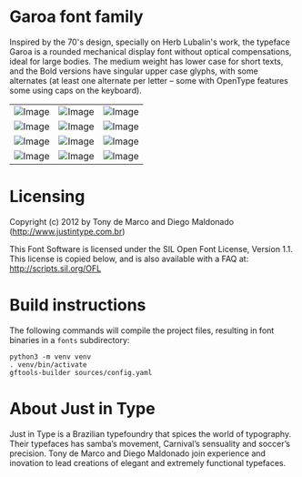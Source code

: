 # Garoa font family

Inspired by the 70's design, specially on Herb Lubalin's work, the typeface Garoa is a rounded mechanical display font without optical compensations, ideal for large bodies. The medium weight has lower case for short texts, and the Bold versions have singular upper case glyphs, with some alternates (at least one alternate per letter – some with OpenType features some using caps on the keyboard).

| | | |
|:-------------------------:|:-------------------------:|:-------------------------:|
| ![Image](https://raw.githubusercontent.com/felipesanches/Garoa/refs/heads/main/images/image-01.png) | ![Image](https://raw.githubusercontent.com/felipesanches/Garoa/refs/heads/main/images/image-02.png) | ![Image](https://raw.githubusercontent.com/felipesanches/Garoa/refs/heads/main/images/image-03.png) |
| ![Image](https://raw.githubusercontent.com/felipesanches/Garoa/refs/heads/main/images/image-04.png) | ![Image](https://raw.githubusercontent.com/felipesanches/Garoa/refs/heads/main/images/image-05.png) | ![Image](https://raw.githubusercontent.com/felipesanches/Garoa/refs/heads/main/images/image-06.png) |
| ![Image](https://raw.githubusercontent.com/felipesanches/Garoa/refs/heads/main/images/image-07.png) | ![Image](https://raw.githubusercontent.com/felipesanches/Garoa/refs/heads/main/images/image-08.png) | ![Image](https://raw.githubusercontent.com/felipesanches/Garoa/refs/heads/main/images/image-09.png) |
| ![Image](https://raw.githubusercontent.com/felipesanches/Garoa/refs/heads/main/images/image-10.png) | ![Image](https://raw.githubusercontent.com/felipesanches/Garoa/refs/heads/main/images/image-11.png) | ![Image](https://raw.githubusercontent.com/felipesanches/Garoa/refs/heads/main/images/image-12.png) |

# Licensing

Copyright (c) 2012 by Tony de Marco and Diego Maldonado (http://www.justintype.com.br)

This Font Software is licensed under the SIL Open Font License, Version 1.1.
This license is copied below, and is also available with a FAQ at:
http://scripts.sil.org/OFL

# Build instructions

The following commands will compile the project files, resulting in font binaries in a `fonts` subdirectory:

```
python3 -m venv venv
. venv/bin/activate
gftools-builder sources/config.yaml
```

# About Just in Type

​Just in Type is a Brazilian typefoundry that spices the world of typography. Their typefaces has samba’s movement, Carnival’s sensuality and soccer’s precision. Tony de Marco and Diego Maldonado join experience and inovation to lead creations of elegant and extremely functional typefaces.
